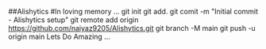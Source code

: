 ##Alishytics
#In loving memory ... 
git init
git add.
git comit -m "Initial commit - Alishytics setup"
git remote add origin https://github.com/naiyaz9205/Alishytics.git
git branch -M main
git push -u origin main
Lets Do Amazing ...
